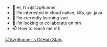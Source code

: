 - 👋 Hi, I’m @szgRunner
- 👀 I’m interested in cloud native, k8s, go ,java
- 🌱 I’m currently learning vue
- 💞️ I’m looking to collaborate on nth
- 📫 How to reach me nth

<!---
szgRunner/szgRunner is a ✨ special ✨ repository because its `README.md` (this file) appears on your GitHub profile.
You can click the Preview link to take a look at your changes.
--->

[![SzgRunner`s GitHub Stats](https://github-readme-stats.vercel.app/api?username=weibaohui)](https://github.com/weibaohui)
